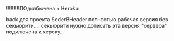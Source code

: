 
!!!!!!!!!ПОдклбючена к Heroku


back для проекта SederBHeader полностью рабочая версия 
без секьюрити.... секьюрити нужно дописать
эта версия "сервера" подключена к хероку. 
